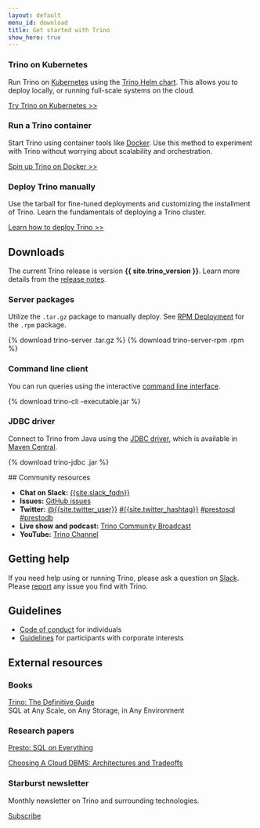 ```yaml
---
layout: default
menu_id: download
title: Get started with Trino
show_hero: true
---
```


<div class="container">
   <!-- Card deck -->
    <div class="card-deck spacer-30">
      <div class="card mb-4">
          <div class="card-body text-center">
              <h3 class="card-header-title mb-3">Trino on Kubernetes</h3>
              <p class="card-text">Run Trino on 
                <a href="https://kubernetes.io/docs/setup/">Kubernetes</a> using
                the <a href="https://trinodb.github.io/charts/">Trino Helm chart</a>.
                This allows you to deploy locally,
                or running full-scale systems on the cloud.
              </p>
              <a class="btn btn-pink" href="docs/current/installation/kubernetes.html">
                  Try Trino on Kubernetes >>
              </a>
          </div>
      </div>
      <div class="card mb-4">
          <div class="card-body text-center">
              <h3 class="card-header-title mb-3">Run a Trino container</h3>
              <p class="card-text">Start Trino using container tools like
                <a href="https://docs.docker.com/get-started/overview/">Docker</a>.
                Use this method to experiment with Trino without worrying about scalability
                and orchestration.
              </p>
              <a class="btn btn-pink" href="docs/current/installation/containers.html">
                  Spin up Trino on Docker >>
              </a>
          </div>
      </div>
      <div class="card mb-4">
          <div class="card-body text-center">
              <h3 class="card-header-title mb-3">Deploy Trino manually</h3>
              <p class="card-text">Use the tarball for fine-tuned deployments and
                customizing the installment of Trino. Learn the fundamentals of
                deploying a Trino cluster.
              </p>
              <a class="btn btn-pink" href="docs/current/installation/deployment.html">
                  Learn how to deploy Trino >>
              </a>
          </div>
      </div>
      <!-- Card -->
    </div>
    <!-- Card deck -->
    <div class="row spacer-60">
        <div class="col-md-12 text-center">
           <h2>Downloads</h2>
           <p>The current Trino release is version <b>{{ site.trino_version }}</b>.
            Learn more details from the <a href="docs/current/release/release-{{ site.trino_version }}.html">
            release notes</a>.</p>
        </div>
    </div>
    <!-- Card deck -->
    <div class="card-deck">
        <div class="card mb-4">
            <div class="card-body text-center">
                <h3 class="card-header-title mb-3">Server packages</h3>
                <p class="card-text">
                  Utilize the <code>.tar.gz</code> package to manually deploy. 
                  See <a href="docs/current/installation/rpm.html">RPM Deployment</a> for the <code>.rpm</code> package.
                </p>
                <!-- Download button -->
                {% download trino-server .tar.gz %}
                {% download trino-server-rpm .rpm %}
            </div>
        </div>
        <div class="card mb-4">
            <div class="card-body text-center">
                <h3 class="card-header-title mb-3">Command line client</h3>
                <p class="card-text">You can run queries using the interactive 
                  <a href="docs/current/client/cli.html"> command line interface</a>.
                </p>
                <!-- Download button -->
                {% download trino-cli -executable.jar %}
            </div>
        </div>
        <div class="card mb-4">
            <div class="card-body text-center">
                <h3 class="card-header-title mb-3">JDBC driver</h3>
                <p class="card-text">Connect to Trino from Java using the <a href="docs/current/client/jdbc.html">
                JDBC driver</a>, which is available in
                <a href="https://search.maven.org/artifact/io.trino/trino-jdbc/{{ site.trino_version }}/jar">Maven Central</a>.</p>
                <!-- Download button -->
                {% download trino-jdbc .jar %}
            </div>
        </div>
    <!-- Card -->
    </div>
    <!-- Card deck -->
</div>


<div class="container spacer-60">

<a name="more"></a>

<div class="row spacer-60">
<div class="col-md-6">

<div markdown="1" class="leftcol widecol">
## Community resources

* **Chat on Slack:** [{{site.slack_fqdn}}](slack.html)
* **Issues:** [GitHub issues]({{site.github_repo_url}}/issues)
* **Twitter:**
  [@{{site.twitter_user}}](https://twitter.com/{{site.twitter_user}})
  [#{{site.twitter_hashtag}}](https://twitter.com/search?q=%23{{site.twitter_hashtag}})
  [#prestosql](https://twitter.com/search?q=%23prestosql)
  [#prestodb](https://twitter.com/search?q=%23prestodb)
* **Live show and podcast:** [Trino Community Broadcast](/broadcast/)
* **YouTube:** [Trino Channel](https://www.youtube.com/c/{{site.youtube_channel}})


</div>
</div>

<div class="col-md-6">
<div markdown="1" class="leftcol widecol">

## Getting help

If you need help using or running Trino, please ask a question on
[Slack](slack.html).
Please [report]({{site.github_repo_url}}/issues/new)
any issue you find with Trino.

## Guidelines

* [Code of conduct](individual-code-of-conduct.html) for individuals
* [Guidelines](guidelines-corporate.html) for participants with corporate interests

</div>
</div>


<div class="container">
  <div class="row spacer-60">
    <div class="col-md-12 text-center">
      <h2>External resources</h2>
    </div>
  </div>
  <div class="spacer-30"></div>
  <!-- Card deck -->
  <div class="card-deck spacer-30">
    <!-- Card -->
    <div class="card mb-4">
        <div class="card-body text-center">
          <h3 class="card-header-title mb-3">Books</h3>
            <p class="card-text"><a href="/trino-the-definitive-guide.html">Trino: The Definitive Guide</a><br />
            SQL at Any Scale, on Any Storage, in Any Environment</p>
        </div>
    </div>
    <div class="card mb-4">
        <div class="card-body text-center">
        <h3 class="card-header-title mb-3">Research papers</h3>
            <p class="card-text"><a href="paper.html">Presto: SQL on Everything</a></p>
            <p class="card-text"><a href="http://vldb.org/pvldb/vol12/p2170-tan.pdf">Choosing A Cloud DBMS: Architectures and Tradeoffs</a></p>
        </div>
    </div>
    <div class="card mb-4">
        <div class="card-body text-center">
          <h3 class="card-header-title mb-3">Starburst newsletter</h3>
            <p class="card-text">Monthly newsletter on Trino and surrounding technologies.</p>
            <p class="card-text"><a href="https://www.starburst.io/learn/open-source-trino/newsletter/">Subscribe</a></p>
        </div>
    </div>
  </div>
</div>